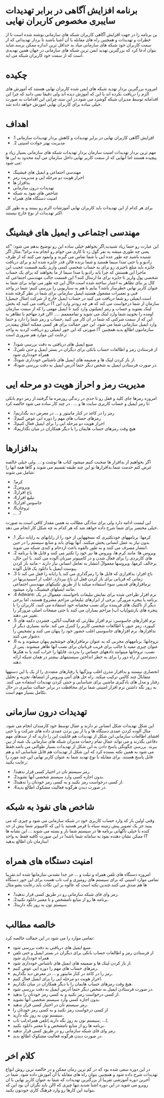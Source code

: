 #  برنامه افزایش آگاهی در برابر تهدیدات سایبری مخصوص کاربران نهایی 


ین برنامه را در جهت افزایش آگاهی کاربران شبکه های سازمانی نوشته شده است تا از خطرات و
تهدیدات و همچنین راه های مقابله با آن آشنا باشند تا بردار تهدیداتی که از سمت کاربران خود شبکه های
سازمانی میاد به حداقل ترین اندازه ممکن برسد.شاید بتوان ادعا کرد که بزرگترین تهدید ایمن ترین شبکه
های سازمانی در جهان همین تهدیدی است که از سمت خود کاربران شبکه می اید.


<h1>چکیده</h1>
<p>
امروزه بزرگترین بردار تهدید شبکه های ایمن شده کاربران نهایی هستند که آموزش های الزم را دریافت
نکرده اند یا این که آموزش دیده اند ولی دقیقا نمی دانند که چرا این اقداماته
توسط مدیران شبکه گوشزد می شود.در این سند چرایی این اقدامات به صورت خیلی ساده برای کاربران
نهایی اموزش خواهد داده شد.
</p>




<h1>اهداف</h1>
<p>
<ul>
<li>.1 افزایش آگاهی کاربران نهایی در برابر تهدیدات و کاهش بردار تهدیدات سازمانی</li>
<li>.2 مدیریت بهتر حوادث امنیتی</lis>
</ul>
</p>

<p>
مهم ترین بردار تهدیدات امنیت سازمان
بردار تهدیدات شبکه های سازمانی بسیار زیاد و پیچیده هستند اما آنهایی که از سمت کاربر
نهایی داخل سازمان می آیند محدود به این ها می شود:
<ul>
<li> مهندسی اجتماعی و ایمیل های فیشینگ</li>
<li> احراز هویت دو مرحله ایی و مدیریت رمز
<li> بدافزار ها
<li> تهدیدات درون سازمانی
<li> شاخص های نفوذ به شبکه
<li> امنیت دستگاه های همراه
</ul>
</p>

<p>
برای هر کدام از این تهدیدات باید کاربران نهایی آموزشات الزم رو ببینند و به طور کل اکثر تهدیدات از
نوع خارج نیستند.
</p>




<h1>مهندسی اجتماعی و ایمیل های فیشینگ</h1>
<p>
این عبارت رو حتما زیاد شنیدید,اگر بخواهم خیلی ساده این رو توضیح بدهم می شود: "که یعنی چه
طوری میشه یه نفر گول زد تا کاری می خوام رو انجام بده برام!".مثال اگر شنیده باشید چه طور عده ایی
با شما تماس می گیرند و وانمود می کنند که از طرف رادیو و یا حتی صدا سیما هستید و شما برنده فالن
قدر جایزه شده اید و برای دریافت جایزه باید مبلغ ناچیزی رو برای یه حساب شخصی کسی واریز
بکنید.قسمت عجیب این ماجرا این هستش که چرا باید رادیو یا صدا سیما از ما بخواهند که برای یک
حساب شخصی پول واریز تا جایزه برای ما ارسال کنند؟
این قسمت جالب مهندسی اجتماعی که کال بر بنای تظاهر به اعتبار ساخته شده است.حاال این چه طور می
تواند برای شما به عنوان کاربر نهایی خطرساز باشد؟
بیایم با هم یه سناریویی را بررسی کنیم:
شما در واحد فنی و تعمیرات مشغول هستید.ایمیل سازمانی برای شما در نظر گرفته شده است.ایمیلی رو
شما دریافت می کنید در حساب ایمیل خارج از شرکت )مثال جیمیل( دریافت می کنید که بخش IT سازمان
از شما درخواست می کند که هر چه زودتر وارد این لینک بشوید و حساب و رمز ایمیلتون وارد کنید تا
ایمیل مهمی را که از سمت سازمان اومده را بخونید.شما وارد لینک می شوید و تماممممم .....
االن فرد مهاجم با تظاهر به این که از سمت شرکتی که شما در ان کار می کنید ,حساب و رمز شما را
دارد و حتما وارد ایمیل سازمانی شما می شود.
این جور حمالت برای هر کسی ممکنه اتفاق بیفتد,در صورتی که این جور ایمیلی رو دریافت کردید به
واحد IT سازمانتون اطالع بدید.همچنین رعایت این موارد هم ضروری است:
<ul>
<li>.1منبع ایمیل های دریافتی به دقت بررسی شود
<li>.2از فرستادن رمز و اطالعات حساب بانکی برای دیگران در بستر ایمیل و حتی تلفن همراه خودداری
شود
<li>.3از باز کردن لینک ها و ضمیمه های ایمیل های ناشناس خودداری شود.
<li>.4در صورت فرستادن ایمیل به شخص دیگر حتما آدرس ایمیل به دقت بررسی شود.
</ul>
</p>


<h1>مدیریت رمز و احراز هویت دو مرحله ایی</h1>
<p>
امروزه رمزها جای کلید و قفل رو تا حدی در زندگی روزمره ما گرفتند.از رمز دوم بانکی تا رمز ایمیل
و حساب کاربری سایت ها و ... .
در چند کار ساده می شود خالصه کرد:
<ul>
<li>.1رمز را در کاغذ در کنار مانیتور و ... در معرض دید بگذاریم
<li>.2رمزهای حساب های مهم را دوره ایی عوض کنیم
<li>.3احراز هویت دو مرحله ایی را برای ایمیل فعال کنیم
<li>.4هیچ وقت رمزهای حساب هایمان را با دیگر همکاران در میان نگذاریم
</ul>
</p>






<h1>بدافزارها</h1>

<p>
اگر بخواهیم از بدافزار ها صحبت کنیم میشود کتاب ها نوشت و ... .ولی خیلی خالصه عرض کنم خدمت
شما.بدافزارها تو این چند طبقه تقسیم می شوند و گاها همه انها را شامل می شوند:
<ul>
<li>.1کرم </li>
<li>.2ویروس </li>
<li>.3باج افزار</li>
<li>.4تبلیغ افزار</li>
<li>.5جاسوس افزار</li>
<li>.6تروجان </li>
<li>… .7</li>
</ul>
این لیست ادامه دارد ولی برای سادگی مطالب به همین مقدار کافی است.به صورت خیلی مختصر برای
شما شرح داده خواهد شد که هر کدام به چه شکل کار انجام می دهد.
<ul>
<li>.1 کرمها: برنامههای خودتکثیری که نسخههایی از خود را از رایانهای به رایانه دیگر بدون نیاز به عمل
انسانی پخش میکنند. آنها پهنای باند و منابع سیستم را در حین انتشار مصرف می کنند و به طور بالقوه
باعث ازدحام و کندی شبکه می شوند.</li>
<li>.2 ویروس ها: مانند کرم ها، ویروس ها نیز خود را تکثیر می کنند و فایل ها یا برنامه های کاربردی را
برای فعال شدن و در کامپیوتر میزبان آلوده می کنند. با این حال، برخالف کرمها، ویروسها
معموالً
انتشار به تعامل انسانی نیاز دارند - مانند باز کردن پیوست ایمیل یا دانلود یک فایل آلوده.</li>
<li>.3 باج افزار: بدافزاری که فایل ها را رمزگذاری می کند یا رایانه را قفل می کند تا زمانی که قربانی
برای باز کردن قفل آن باج بپردازد. اغلب از آسیبپذیریها در نرمافزارهای قدیمی سوء استفاده میکند یا
از طریق تکنیکهای مهندسی اجتماعی مانند ایمیلهای فیشینگ، وارد میشود.</li>
<li>.4 Adware: نرم افزار طراحی شده برای نمایش تبلیغات ناخواسته، معموال در یک برنامه یا پنجره
مرورگر. برخی از ابزارهای تبلیغاتی مزاحم مشروع هستند، اما برخی دیگر از تاکتیک های فریبنده
برای نصب مخفیانه خود استفاده می کنند، کاربران را با پنجره های بازشو)پاپ اپ( مزاحم بمباران می
کنند یا حتی صفحات اصلی مرورگر را تغییر می دهند.</li>
<li>.5 نرم افزارهای جاسوسی: نرم افزار نظارتی که فعالیت آنالین، فشردن دکمه های کیبورد، رمز عبور یا
اطالعات شخصی کاربر را کنترل می کند. مانند بسیاری دیگر از بدافزارها، نرم افزارهای جاسوسی
اغلب حضور خود را پنهان می کنند و تشخیص را دشوار می کنند.</li>
<li>.6 تروجانها: برنامههای مخربی که به عنوان نرمافزارهای خوشخیم پنهان میشوند و به عنوان چیزی
مفید یا جالب برای فریب قربانیان برای نصب آنها ظاهر میشوند. پس از نصب، تروجانها میتوانند
دادههای حساس را بدزدند، فایلها را خراب کنند یا به هکرها دسترسی از راه دور را برای به خطر
انداختن سیستمهای بیشتر در همان شبکه ارائه دهند.</li>
</ul>
انحصاری نیستند و بدافزار مدرن اغلب ویژگیها یا رفتارهای متعددی را از یک یا این دستهها
متقابالً
چند کالس ترکیب میکند. راه حل های آنتی ویروس از امضاها، تجزیه و تحلیل رفتار و مدل های
یادگیری ماشین برای شناسایی و خنثی کردن تهدیدات استفاده می کنند. به روز نگه داشتن نرم افزار
امنیتی شما برای محافظت در برابر حمالت سایبری در حال تکامل بسیار مهم است.

</p>


<h1>تهدیدات درون سازمانی</h1>
<p>
این شکل تهدیدات شکل انسانی تر دارند و عمال توسط خود کارمندان انجام می شود. مثال آلوده کردن
عمدی دستگاه ها و یا از بین بردن عمدی داده های شرکت و یا حتی افشای اطالعات سازمانی.این شکل
از تهدیدات هم قابلیت این را دارند که از سدهای مهم دفاعی بگذرند و می تواند عمال تمام زحمات مدیران
شبکه های سازمانی یک شبه از بین ببرند.
بررسی چگونگی پاسخ دادن به این شکل از تهدیدات بسیار طوالنی می باشد.فقط می شود به همین نکته
بسنده کرد که این شکل از تهدیدات هم قابل شناسایی اند و هم قابل پاسخ هستند.
برای مقابله با نوع تهدید شما به عنوان کاربر نهایی این چند مورد را رعایت بکنید:
<ul>
<li>.1رمز سیستم تان در اختیار کسی قرار ندهید.</li>
<li>.2بدون اجازه کسی وارد سیستم شخصی آنها نشوید.</li>
<li>.3از کسی درخواست رمز نکنید و به کسی رمز خودتان را ندهید.</li>
<li>.4در صورت دیدن هرگونه فعالیت مشکوک اطالع بدید.</li>
</ul>
</p>

<h1>شاخص های نفوذ به شبکه</h1>
<p>
وقتی اولین بار که وارد حساب کاربری خود در شبکه سازمانی می شود و چیزی که می بینید جز یک
تصویر پیش زمینه سیاه یا قرمز هستید یا این که کامپیوتر شما بیش از حد کنده یا خیلی ناگهانی برنامه ها
در سیستم شما باز و بسته می شوند ...
این نشانه ها ممکن نشان دهنده نفوذ به سامانه شما باشه!
در این صورت کافیه فقط به واحد IT سازمان تان اطالع بدهید!
</p>



<h1>امنیت دستگاه های همراه</h1>
<p>
امروزه دستگاه های تلفن همراه و تبلت و ... جز جدا نشدنی سازمانها شده اند.تقریبا تمامی موارد امنیتی
که برای سیستم های رومیزی و لب تاب هست برای این جور دستگاه ها هم صدق می کنند.چندین نکته
است که عالوه بر این نکات باید رعایت بشو.مثال
<ul>
<li>.1رمز وای فای شبکه سازمانی رو در طریق کسی قرار ندهید.</li>
<li>.2برنامه ها رو از منابع نامشخص و نا معتبر دانلود نکنید.</li>
<li>.3سیستم تون به روز نگه دارید.</li>
</ul>
</p>




<h1>خالصه مطالب</h1>

<p>
تمامی موارد را می شود در این جمالت خالصه کرد:
<ul>
<li> منبع ایمیل های دریافتی به دقت بررسی شود.</li>
<li> از فرستادن رمز و اطالعات حساب بانکی برای دیگران در بستر ایمیل و حتی تلفن همراه
خودداری شود</li>
<li> از باز کردن لینک ها و ضمیمه های ایمیل های ناشناس خودداری شود.</li>
<li> رمزهای حساب های مهم را دوره ایی عوض کنیم.</li>
<li> رمز را در کاغذ در کنار مانیتور و ... در معرض دید بگذاریم.</li>
<li> احراز هویت دو مرحله ایی را برای ایمیل فعال کنیم.</li>
<li> هیچ وقت رمزهای حساب هایمان را با دیگر همکاران در میان نگذاریم.</li>
<li> در صورت فرستادن ایمیل به شخص دیگر حتما آدرس ایمیل به دقت بررسی شود.</li>
<li> از کسی درخواست رمز نکنید و به کسی رمز خودتان را ندهید.</li>
<li> بدون اجازه کسی وارد سیستم شخصی آنها نشوید.</li>
<li> رمز سیستم تان در اختیار کسی قرار ندهید.</li>
<li> از کسی درخواست رمز نکنید و به کسی رمز خودتان را </li>
<li> سیستم تون به روز نگه دارید.</li>
<li> سیستم تون به روز نگه دارید.)تلفن همراه,لب تاب, ...(.</li>
<li> برنامه ها رو از منابع نامشخص و نا معتبر دانلود نکنید.</li>
<li> رمز وای فای شبکه سازمانی رو در طریق کسی قرار ندهید.</li>
<li> در صورت دیدن هرگونه فعالیت مشکوک اطالع بدید.</li>
</ul>
</p>


<h1>کلام اخر </h1>
<p>
در این دوره سعی شده بود که در کم ترین زمان ممکن و در خالصه ترین روش انواع تهدیدات شرح داده
شود و همچنین بتوان راه های مقابله با آن آموزش داده شود.
شما در آخرین دوره آموزشی تقریبا از بزرگترین تهدیدات که شما به عنوان کاربر نهایی با ان روبرو می
شوید در این دوره اشنا شدید.تنها چیزی که االن باید نگران آن بود این که بتوانید این کارها رو وارد
فرهنگ کاری خودتون بکنید.
</p>


